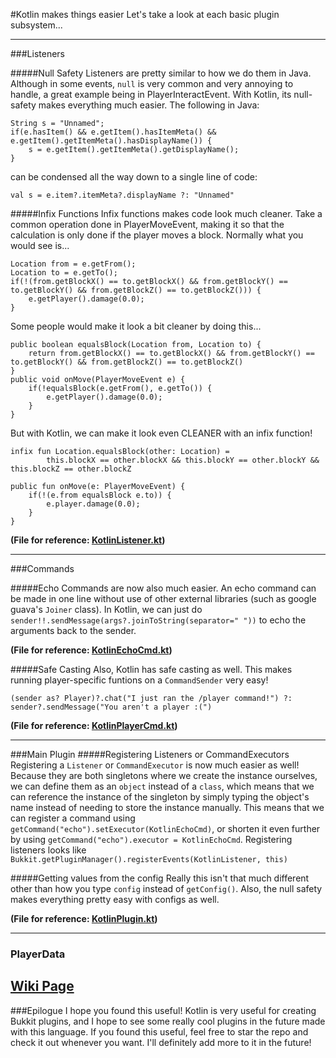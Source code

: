 #Kotlin makes things easier
Let's take a look at each basic plugin subsystem...

-----
###Listeners

#####Null Safety
Listeners are pretty similar to how we do them in Java. Although in some events, `null` is very common and very annoying to handle, a great example being in PlayerInteractEvent. With Kotlin, its null-safety makes everything much easier. The following in Java:
```
String s = "Unnamed";
if(e.hasItem() && e.getItem().hasItemMeta() && e.getItem().getItemMeta().hasDisplayName()) {
    s = e.getItem().getItemMeta().getDisplayName();
}
``` 
can be condensed all the way down to a single line of code:
```
val s = e.item?.itemMeta?.displayName ?: "Unnamed"
```

#####Infix Functions
Infix functions makes code look much cleaner. Take a common operation done in PlayerMoveEvent, making it so that the calculation is only done if the player moves a block. Normally what you would see is...
```
Location from = e.getFrom();
Location to = e.getTo();
if(!(from.getBlockX() == to.getBlockX() && from.getBlockY() == to.getBlockY() && from.getBlockZ() == to.getBlockZ())) {
    e.getPlayer().damage(0.0);
}
```
Some people would make it look a bit cleaner by doing this...
```
public boolean equalsBlock(Location from, Location to) {
    return from.getBlockX() == to.getBlockX() && from.getBlockY() == to.getBlockY() && from.getBlockZ() == to.getBlockZ()
}
public void onMove(PlayerMoveEvent e) {
    if(!equalsBlock(e.getFrom(), e.getTo()) {
        e.getPlayer().damage(0.0);
    }
}
```
But with Kotlin, we can make it look even CLEANER with an infix function!
```
infix fun Location.equalsBlock(other: Location) =
        this.blockX == other.blockX && this.blockY == other.blockY && this.blockZ == other.blockZ

public fun onMove(e: PlayerMoveEvent) {
    if(!(e.from equalsBlock e.to)) {
        e.player.damage(0.0);
    }
}
```

**(File for reference: [KotlinListener.kt](https://github.com/unon1100/KotlinPlugin/blob/master/src/main/java/com/deanveloper/kotlintest/KotlinListener.kt))**

------
###Commands

#####Echo
Commands are now also much easier. An echo command can be made in one line without use of other external libraries (such as google guava's `Joiner` class). In Kotlin, we can just do `sender!!.sendMessage(args?.joinToString(separator=" "))` to echo the arguments back to the sender.

**(File for reference: [KotlinEchoCmd.kt](https://github.com/unon1100/KotlinPlugin/blob/master/src/main/java/com/deanveloper/kotlintest/KotlinEchoCmd.kt))**

#####Safe Casting
Also, Kotlin has safe casting as well. This makes running player-specific funtions on a `CommandSender` very easy!
```
(sender as? Player)?.chat("I just ran the /player command!") ?: sender?.sendMessage("You aren't a player :(")
```
**(File for reference: [KotlinPlayerCmd.kt](https://github.com/unon1100/KotlinPlugin/blob/master/src/main/java/com/deanveloper/kotlintest/KotlinPlayerCmd.kt))**

-------
###Main Plugin
#####Registering Listeners or CommandExecutors
Registering a `Listener` or `CommandExecutor` is now much easier as well! Because they are both singletons where we create the instance ourselves, we can define them as an `object` instead of a `class`, which means that we can reference the instance of the singleton by simply typing the object's name instead of needing to store the instance manually. This means that we can register a command using `getCommand("echo").setExecutor(KotlinEchoCmd)`, or shorten it even further by using `getCommand("echo").executor = KotlinEchoCmd`. Registering listeners looks like `Bukkit.getPluginManager().registerEvents(KotlinListener, this)`

#####Getting values from the config
Really this isn't that much different other than how you type `config` instead of `getConfig()`. Also, the null safety makes everything pretty easy with configs as well.

**(File for reference: [KotlinPlugin.kt](https://github.com/unon1100/KotlinPlugin/blob/master/src/main/java/com/deanveloper/kotlintest/KotlinPlugin.kt))**

---------
### PlayerData

[Wiki Page](https://github.com/unon1100/KotlinPlugin/wiki/PlayerData-Classes)
----------
###Epilogue
I hope you found this useful! Kotlin is very useful for creating Bukkit plugins, and I hope to see some really cool plugins in the future made with this language. If you found this useful, feel free to star the repo and check it out whenever you want. I'll definitely add more to it in the future!
